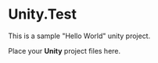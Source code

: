 # Unity.Test

This is a sample "Hello World" unity project.

Place your **Unity** project files here.